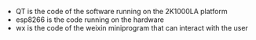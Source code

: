 - QT is the code of the software running on the 2K1000LA platform
- esp8266 is the code running on the hardware
- wx is the code of the weixin miniprogram that can interact with the user
